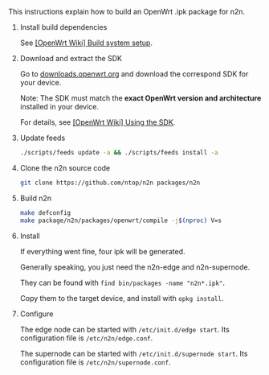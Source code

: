 This instructions explain how to build an OpenWrt .ipk package for n2n.

1. Install build dependencies

   See [\[OpenWrt Wiki\] Build system setup](https://openwrt.org/docs/guide-developer/toolchain/install-buildsystem).

2. Download and extract the SDK

   Go to [downloads.openwrt.org](https://downloads.openwrt.org/) and download the correspond SDK for your device.

   Note: The SDK must match the **exact OpenWrt version and architecture** installed in your device.

   For details, see [\[OpenWrt Wiki\] Using the SDK](https://openwrt.org/docs/guide-developer/toolchain/using_the_sdk).

3. Update feeds

   ```bash
   ./scripts/feeds update -a && ./scripts/feeds install -a
   ```

4. Clone the n2n source code

   ```bash
   git clone https://github.com/ntop/n2n packages/n2n
   ```

5. Build n2n

   ```bash
   make defconfig
   make package/n2n/packages/openwrt/compile -j$(nproc) V=s
   ```

6. Install

   If everything went fine, four ipk will be generated.

   Generally speaking, you just need the n2n-edge and n2n-supernode.

   They can be found with `find bin/packages -name "n2n*.ipk"`.

   Copy them to the target device, and install with `opkg install`.

7. Configure

   The edge node can be started with `/etc/init.d/edge start`. Its configuration file is `/etc/n2n/edge.conf`.

   The supernode can be started with `/etc/init.d/supernode start`. Its configuration file is `/etc/n2n/supernode.conf`.
